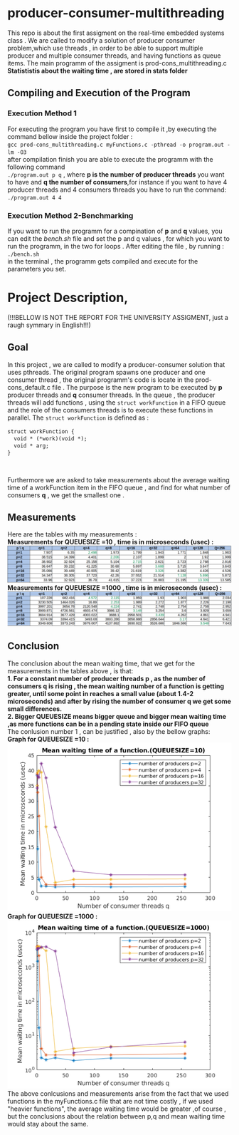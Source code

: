 # producer-consumer-multithreading
This repo is about the first assigment on the real-time embedded systems class . We are called to modify a solution of producer consumer problem,which use threads , in order to be able to support multiple producer and multiple consumer threads, and having functions as queue items. The main programm of the assigment is prod-cons_multithreading.c <br>
**Statististis about the waiting time , are stored in stats folder**
## Compiling and Execution of the Program
### Execution Method 1
For executing the program you have first to compile it ,by executing the command bellow inside the project folder :<br>
`gcc prod-cons_multithreading.c myFunctions.c -pthread -o program.out -lm -O3`<br>
after compilation finish you are able to execute the programm with the following command<br>
`./program.out p q` , where **p is the number of producer threads** you want to have and **q the number of consumers**,for instance if you want to have 4 producer threads and 4 consumers threads you have to run the command:<br>
`./program.out 4 4`

### Execution Method 2-Benchmarking
If you want to run the programm for a compination of **p** and **q** values, you can edit the *bench.sh* file and set the p and q values , for which you want to run the programm, in the two for loops . After editing the file , by running :<br>
`./bench.sh` <br>
in the terminal , the programm gets compiled and execute for the parameters you set.

# Project Description,<br>
(!!!BELLOW IS NOT THE REPORT FOR THE UNIVERSITY ASSIGMENT, just a raugh symmary in English!!!)<br>

## Goal  
 In this project , we are called to modify a producer-consumer solution that uses pthreads. The original program spawns one producer and one consumer thread , the original programm's code is locate in the prod-cons_default.c file . The purpose is the new program to be executed by **p** producer threads and **q** consumer threads. In the queue , the producer threads will add functions , using the `struct workFunction` in a FIFO queue and the role of the consumers threads is to execute these functions in parallel.
 The `struct workFunction` is defined as : <br> 
```
struct workFunction { 
  void * (*work)(void *);
  void * arg;  
}
   ```
   
   <br>
   
   Furthermore we are asked to take measurements about the average waiting time of a workFunction item in the FIFO queue ,   and find for what number of consumers **q** , we get the smallest one . 
   ## Measurements 
   Here are the tables with my measurements : <br>
   **Measurements for QUEUESIZE =10 , time is in microseconds (usec) :**
   ![measurements for queuesize=10](/stats/QUEUESIZE10/meanWaitingTime10.png)
   <br>
   **Measurements for QUEUESIZE =1000 , time is in microseconds (usec) :**
   ![measurements for queuesize=1000](/stats/QUEUESIZE1000/meanWaitingTime1000.png)
   <br> 
   
   ## Conclusion
   The conclusion about the mean waiting time, that  we get for the measurements in the tables above , is that:<br>
   **1. For a constant number of producer threads p , as the number of consumers q is rising , the mean waiting number of a function is getting greater, until some point in reaches a small value (about 1.4-2 microseconds) and after by rising the number of consumer q we get some small differences.** <br>
   **2. Bigger QUEUESIZE means bigger queue  and bigger mean waiting time ,as more functions can be in a pending state inside our FIFO queue** <br>
   The conlusion number 1 , can be justified , also by the bellow graphs: <br>
**Graph for QUEUESIZE =10 :**<br>
![graph for queuesize=10](/stats/QUEUESIZE10/graphs/meanWaitingTimeQUEUESIZE10.bmp)
<br> 
**Graph for QUEUESIZE =1000 :**<br>
![graph for queuesize=1000](/stats/QUEUESIZE1000/graphs/meanWaitingTimeQUEUESIZE1000.bmp) 
<br>
The above conlcusions and measurements arise from the fact that we used functions in the myFunctions.c file that are not time costly , if we used "heavier functions", the average waiting time would be greater ,of course , but the conclusions about the relation between p,q and mean waiting time would stay about the same.

